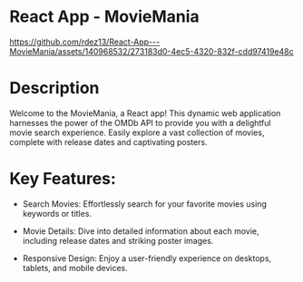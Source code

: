 # React App - MovieMania

https://github.com/rdez13/React-App---MovieMania/assets/140968532/273183d0-4ec5-4320-832f-cdd97419e48c

# Description
Welcome to the MovieMania, a React app! This dynamic web application harnesses the power of the OMDb API to provide you with a delightful movie search experience. Easily explore a vast collection of movies, complete with release dates and captivating posters. 

# Key Features:

- Search Movies: Effortlessly search for your favorite movies using keywords or titles.

- Movie Details: Dive into detailed information about each movie, including release dates and striking poster images.

- Responsive Design: Enjoy a user-friendly experience on desktops, tablets, and mobile devices.
